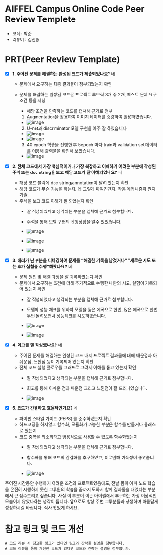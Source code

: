 # AIFFEL Campus Online Code Peer Review Templete
- 코더 : 박준
- 리뷰어 : 김찬중


# PRT(Peer Review Template)
- [x]  **1. 주어진 문제를 해결하는 완성된 코드가 제출되었나요?** 네
    - 문제에서 요구하는 최종 결과물이 첨부되었는지 확인
    - 문제를 해결하는 완성된 코드란 프로젝트 루브릭 3개 중 2개, 
    퀘스트 문제 요구조건 등을 지칭
        - 해당 조건을 만족하는 코드를 캡쳐해 근거로 첨부
     
        1. Augmentation을 활용하여 이미지 데이터를 증강하여 활용하였습니다.
        - ![image](https://github.com/kcj4800/first-repository_BJ/assets/128466813/32fc7336-18bd-49ef-bdaf-279f29a04e32)
     
        2. U-net과 discriminator 모델 구현을 아주 잘 하였습니다.
        - ![image](https://github.com/kcj4800/first-repository_BJ/assets/128466813/d139ae7c-3852-461b-90a1-546c8a7a90ea)
        - ![image](https://github.com/kcj4800/first-repository_BJ/assets/128466813/d44f610f-0ad4-48f8-b7e8-9194e9ee1d18)
     
        3. 40 epoch 학습을 진행한 후 5epoch 마다 train과 validation set 데이터를 이용해 출력물을 확인해 보았습니다.     
        - ![image](https://github.com/kcj4800/first-repository_BJ/assets/128466813/8383e7fa-402e-4589-a65d-eb56ebed5b3d)
        
    
- [x]  **2. 전체 코드에서 가장 핵심적이거나 가장 복잡하고 이해하기 어려운 부분에 작성된 
주석 또는 doc string을 보고 해당 코드가 잘 이해되었나요?** 네
    - 해당 코드 블럭에 doc string/annotation이 달려 있는지 확인
    - 해당 코드가 무슨 기능을 하는지, 왜 그렇게 짜여진건지, 작동 메커니즘이 뭔지 기술.
    - 주석을 보고 코드 이해가 잘 되었는지 확인
        - 잘 작성되었다고 생각되는 부분을 캡쳐해 근거로 첨부합니다.
     
        - 주석을 통해 모델 구현의 진행상황을 알수 있었습니다.
        - ![image](https://github.com/kcj4800/first-repository_BJ/assets/128466813/14d15b08-e4f4-4fae-8a22-dbbd985eddd4)
        - ![image](https://github.com/kcj4800/first-repository_BJ/assets/128466813/ac76f2dd-aa75-4d25-9c8a-87627dc6d6f3)
        - ![image](https://github.com/kcj4800/first-repository_BJ/assets/128466813/aa74fd2f-6219-40f6-b42d-eaa6d90b28fc)





        
- [x]  **3. 에러가 난 부분을 디버깅하여 문제를 “해결한 기록을 남겼거나” 
”새로운 시도 또는 추가 실험을 수행”해봤나요?** 네
    - 문제 원인 및 해결 과정을 잘 기록하였는지 확인
    - 문제에서 요구하는 조건에 더해 추가적으로 수행한 나만의 시도, 
    실험이 기록되어 있는지 확인
        - 잘 작성되었다고 생각되는 부분을 캡쳐해 근거로 첨부합니다.
     
        - 모델의 성능 체크를 위하여 모델을 짧은 에폭으로 한번, 많은 에폭으로 한번 두번 돌려보면서 성능체크를 시도하였습니다.
        - ![image](https://github.com/kcj4800/first-repository_BJ/assets/128466813/095bec70-079a-4cbd-b915-8103950724cc)
        - ![image](https://github.com/kcj4800/first-repository_BJ/assets/128466813/e9659007-0d6f-49b7-9a9c-9384a8eb9c86)


        
- [x]  **4. 회고를 잘 작성했나요?** 네
    - 주어진 문제를 해결하는 완성된 코드 내지 프로젝트 결과물에 대해
    배운점과 아쉬운점, 느낀점 등이 기록되어 있는지 확인
    - 전체 코드 실행 플로우를 그래프로 그려서 이해를 돕고 있는지 확인
        - 잘 작성되었다고 생각되는 부분을 캡쳐해 근거로 첨부합니다.
     
        - 회고를 통해 아쉬운 점과 배운점 그리고 느낀점이 잘 드러나있습니다.
        - ![image](https://github.com/kcj4800/first-repository_BJ/assets/128466813/ccb993fe-7751-452e-aa0e-0763f427eaea)

        
- [x]  **5. 코드가 간결하고 효율적인가요?** 네
    - 파이썬 스타일 가이드 (PEP8) 를 준수하였는지 확인
    - 하드코딩을 하지않고 함수화, 모듈화가 가능한 부분은 함수를 만들거나 클래스로 짰는지
    - 코드 중복을 최소화하고 범용적으로 사용할 수 있도록 함수화했는지
        - 잘 작성되었다고 생각되는 부분을 캡쳐해 근거로 첨부합니다.
     
        - 함수화를 통해 코드의 간결화를 추구하였고, 이로인해 가독성이 좋았습니다.    
        - ![image](https://github.com/kcj4800/first-repository_BJ/assets/128466813/5a26fbec-6cf1-4453-8ea5-e622458a726f)


주어진 시간동안 수행하기 어려운 조건의 프로젝트였음에도, 전날 몸이 아파 노드 학습을 온전히 시행하지 못한 그루원의 학습을 끝까지 도와서 함께 결과물을 내었다는 부분에서 큰 점수드리고 싶습니다.
사실 이 부분이 이곳 아이펠에서 추구하는 가장 이상적인 모습이지 않았나하는 생각이 듭니다. 앞으로도 항상 주변 그루분들과 상생하며 아름답게 성장하시길 바랍니다. 식사 맛있게 하세요.

# 참고 링크 및 코드 개선
```
# 코드 리뷰 시 참고한 링크가 있다면 링크와 간략한 설명을 첨부합니다.
# 코드 리뷰를 통해 개선한 코드가 있다면 코드와 간략한 설명을 첨부합니다.
```

